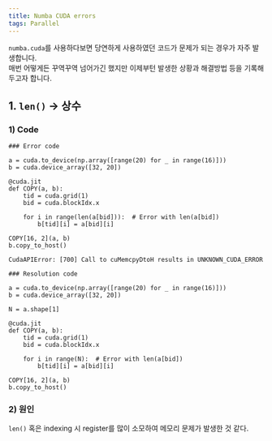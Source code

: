 ```yaml
---
title: Numba CUDA errors
tags: Parallel
---
```


`numba.cuda`를 사용하다보면 당연하게 사용하였던 코드가 문제가 되는 경우가 자주 발생합니다.  
매번 어떻게든 꾸역꾸역 넘어가긴 했지만 이제부턴 발생한 상황과 해결방법 등을 기록해두고자 합니다.  


## 1. `len()` → 상수
### 1) Code
```
### Error code

a = cuda.to_device(np.array([range(20) for _ in range(16)]))
b = cuda.device_array([32, 20])

@cuda.jit
def COPY(a, b):
    tid = cuda.grid(1)
    bid = cuda.blockIdx.x
    
    for i in range(len(a[bid])):  # Error with len(a[bid])
        b[tid][i] = a[bid][i]

COPY[16, 2](a, b)
b.copy_to_host()
```
```
CudaAPIError: [700] Call to cuMemcpyDtoH results in UNKNOWN_CUDA_ERROR
```

```
### Resolution code

a = cuda.to_device(np.array([range(20) for _ in range(16)]))
b = cuda.device_array([32, 20])

N = a.shape[1]

@cuda.jit
def COPY(a, b):
    tid = cuda.grid(1)
    bid = cuda.blockIdx.x
    
    for i in range(N):  # Error with len(a[bid])
        b[tid][i] = a[bid][i]

COPY[16, 2](a, b)
b.copy_to_host()
```

### 2) 원인
`len()` 혹은 indexing 시 register를 많이 소모하여 메모리 문제가 발생한 것 같다.


